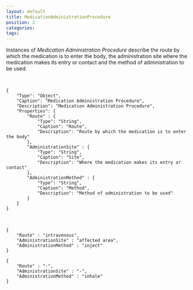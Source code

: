 ```yaml
---
layout: default
title: MedicationAdministrationProcedure
position: 2
categories: 
tags: 
---
```


Instances of *Medication Administration Procedure* describe the route by which the medication is to enter the body, the administration site where the medication makes its entry or contact and the method of administration to be used. 

  

```
{
    "Type": "Object",
    "Caption": "Medication Administration Procedure",
    "Description": "Medication Administration Procedure",
	"Properties": {
		"Route" : {
            "Type": "String",
            "Caption": "Route",
            "Description": "Route by which the medication is to enter the body"
		},
		"AdministrationSite" : {
			"Type": "String",
            "Caption": "Site",
            "Description": "Where the medication makes its entry or contact"
		},
		"AdministrationMethod" : {
			"Type": "String",
            "Caption": "Method",
            "Description": "Method of administration to be used"		
		}
	}		
}
```

   

```
{
	"Route" : "intravenous",
	"AdministrationSite" : "affected area",
	"AdministrationMethod" : "inject"
}
```

```
{
	"Route" : "-",
	"AdministrationSite" : "-",
	"AdministrationMethod" : "inhale"
}
```

 

 

